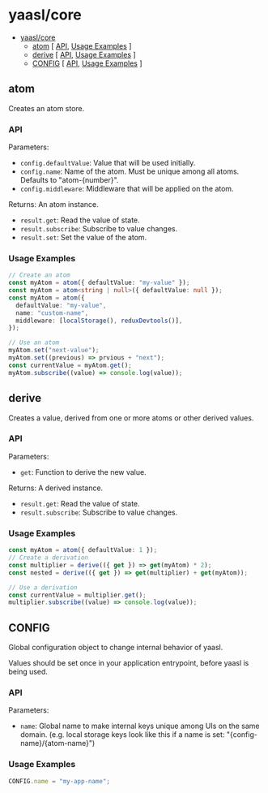 # yaasl/core

<!-- >> TOC >> -->

- [yaasl/core](#yaasl/core)
  - [atom](#atom) [ [API](#api), [Usage Examples](#usage-examples) ]
  - [derive](#derive) [ [API](#api-1), [Usage Examples](#usage-examples-1) ]
  - [CONFIG](#config) [ [API](#api-2), [Usage Examples](#usage-examples-2) ]
  <!-- << TOC << -->

## atom

Creates an atom store.

### API

Parameters:

- `config.defaultValue`: Value that will be used initially.
- `config.name`: Name of the atom. Must be unique among all atoms. Defaults to "atom-{number}".
- `config.middleware`: Middleware that will be applied on the atom.

Returns: An atom instance.

- `result.get`: Read the value of state.
- `result.subscribe`: Subscribe to value changes.
- `result.set`: Set the value of the atom.

### Usage Examples

```ts
// Create an atom
const myAtom = atom({ defaultValue: "my-value" });
const myAtom = atom<string | null>({ defaultValue: null });
const myAtom = atom({
  defaultValue: "my-value",
  name: "custom-name",
  middleware: [localStorage(), reduxDevtools()],
});

// Use an atom
myAtom.set("next-value");
myAtom.set((previous) => prvious + "next");
const currentValue = myAtom.get();
myAtom.subscribe((value) => console.log(value));
```

## derive

Creates a value, derived from one or more atoms or other derived values.

### API

Parameters:

- `get`: Function to derive the new value.

Returns: A derived instance.

- `result.get`: Read the value of state.
- `result.subscribe`: Subscribe to value changes.

### Usage Examples

```ts
const myAtom = atom({ defaultValue: 1 });
// Create a derivation
const multiplier = derive(({ get }) => get(myAtom) * 2);
const nested = derive(({ get }) => get(multiplier) + get(myAtom));

// Use a derivation
const currentValue = multiplier.get();
multiplier.subscribe((value) => console.log(value));
```

## CONFIG

Global configuration object to change internal behavior of yaasl.

Values should be set once in your application entrypoint, before yaasl is being used.

### API

Parameters:

- `name`: Global name to make internal keys unique among UIs on the same domain.
  (e.g. local storage keys look like this if a name is set: "{config-name}/{atom-name}")

### Usage Examples

```ts
CONFIG.name = "my-app-name";
```
